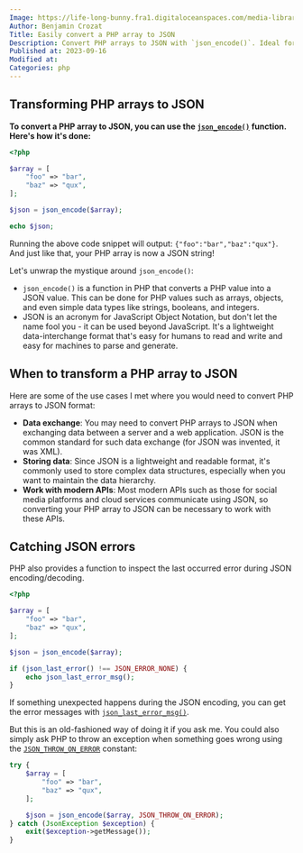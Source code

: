 ```yaml
---
Image: https://life-long-bunny.fra1.digitaloceanspaces.com/media-library/production/177/oe6qFaj4OtlL8ptcQwWgoxtf5GVXIg-metaNjkzLmpwZw%3D%3D-.jpg
Author: Benjamin Crozat
Title: Easily convert a PHP array to JSON
Description: Convert PHP arrays to JSON with `json_encode()`. Ideal for data exchange, storing data, and API communication.
Published at: 2023-09-16
Modified at: 
Categories: php
---
```


## Transforming PHP arrays to JSON

**To convert a PHP array to JSON, you can use the [`json_encode()`](https://www.php.net/json_encode) function. Here's how it's done:**

```php
<?php

$array = [
    "foo" => "bar", 
    "baz" => "qux",
];

$json = json_encode($array);

echo $json;
```

Running the above code snippet will output: `{"foo":"bar","baz":"qux"}`. And just like that, your PHP array is now a JSON string!

Let's unwrap the mystique around `json_encode()`: 

- `json_encode()` is a function in PHP that converts a PHP value into a JSON value. This can be done for PHP values such as arrays, objects, and even simple data types like strings, booleans, and integers.
- JSON is an acronym for JavaScript Object Notation, but don't let the name fool you - it can be used beyond JavaScript. It's a lightweight data-interchange format that's easy for humans to read and write and easy for machines to parse and generate.

## When to transform a PHP array to JSON

Here are some of the use cases I met where you would need to convert PHP arrays to JSON format:

- **Data exchange**: You may need to convert PHP arrays to JSON when exchanging data between a server and a web application. JSON is the common standard for such data exchange (for JSON was invented, it was XML).
- **Storing data**: Since JSON is a lightweight and readable format, it's commonly used to store complex data structures, especially when you want to maintain the data hierarchy.
- **Work with modern APIs**: Most modern APIs such as those for social media platforms and cloud services communicate using JSON, so converting your PHP array to JSON can be necessary to work with these APIs.

## Catching JSON errors

PHP also provides a function to inspect the last occurred error during JSON encoding/decoding. 

```php
<?php

$array = [
    "foo" => "bar", 
    "baz" => "qux",
];

$json = json_encode($array);

if (json_last_error() !== JSON_ERROR_NONE) {
    echo json_last_error_msg();
}
```

If something unexpected happens during the JSON encoding, you can get the error messages with [`json_last_error_msg()`](https://www.php.net/json_last_error_msg).

But this is an old-fashioned way of doing it if you ask me. You could also simply ask PHP to throw an exception when something goes wrong using the [`JSON_THROW_ON_ERROR`](https://www.php.net/manual/en/json.constants.php#constant.json-throw-on-error) constant:

```php
try {
    $array = [
        "foo" => "bar", 
        "baz" => "qux",
    ];

    $json = json_encode($array, JSON_THROW_ON_ERROR);
} catch (JsonException $exception) {
    exit($exception->getMessage());
}
```